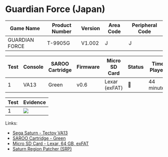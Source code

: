 # Guardian Force (Japan)

| Game Name      | Product Number | Version | Area Code | Peripheral Code |
| -------------- | -------------- | ------- | --------- | --------------- |
| GUARDIAN FORCE | T-9905G        | V1.002  | J         | J               |

| Test | Console | SAROO Cartridge | Firmware | Micro SD Card | Status | Time Played |
| ---- | ------- | --------------- | -------- | ------------- | ------ | ----------- |
| 1    | VA13    | Green           | v0.6     | Lexar (exFAT) | :100:  | 44 minutes  |

| Test | Evidence                                                                                         |
| ---- | ------------------------------------------------------------------------------------------------ |
| 1    | [![](https://img.youtube.com/vi/UOQoN-y-XaM/0.jpg)](https://www.youtube.com/watch?v=UOQoN-y-XaM) |

Links:

- [Sega Saturn - Tectoy VA13](../../../Info/Consoles/VA13/README.md)
- [SAROO Cartridge - Green](../../../Info/Cartridges/RetroGameParadiseStore/1.32F/README.md)
- [Micro SD Card - Lexar, 64 GB, exFAT](../../../../Info/SdCards/Lexar/64GB/exfat/README.md)
- [Saturn Region Patcher (SRP)](https://segaxtreme.net/resources/saturn-region-patcher.81/download)
